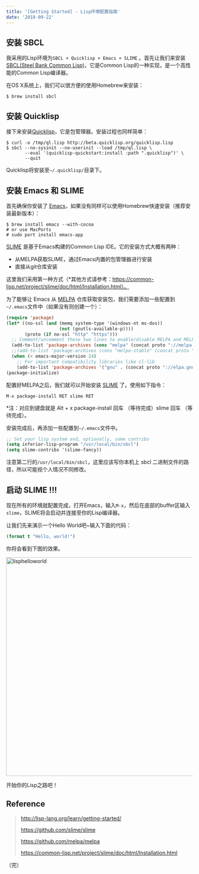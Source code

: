 ```yaml
---
title: '[Getting Started] - Lisp环境配置指南'
date: '2018-09-22'
---
```


## 安装 SBCL

我采用的Lisp环境为`SBCL + Quicklisp + Emacs + SLIME` 。首先让我们来安装[SBCL(Steel Bank Common Lisp)](http://www.sbcl.org/)，它是Common Lisp的一种实现，是一个高性能的Common Lisp编译器。

在OS X系统上，我们可以很方便的使用Homebrew来安装：

```shell
$ brew install sbcl
```

## 安装 Quicklisp

接下来安装[Quicklisp](https://www.quicklisp.org/beta/)，它是包管理器。安装过程也同样简单：

```shell
$ curl -o /tmp/ql.lisp http://beta.quicklisp.org/quicklisp.lisp
$ sbcl --no-sysinit --no-userinit --load /tmp/ql.lisp \
       --eval '(quicklisp-quickstart:install :path ".quicklisp")' \
       --quit
```

Quicklisp将安装至`~/.quicklisp/`目录下。

## 安装 Emacs 和 SLIME

首先确保你安装了 [Emacs](https://www.gnu.org/software/emacs/)，如果没有同样可以使用Homebrew快速安装（推荐安装最新版本）：

```shell
$ brew install emacs --with-cocoa
# or use MacPorts
# sudo port install emacs-app
```

[SLIME](https://common-lisp.net/project/slime/) 是基于Emacs构建的Common Lisp IDE。它的安装方式大概有两种：

* 从MELPA获取SLIME，通过Emacs内置的包管理器进行安装
* 直接从git仓库安装

这里我们采用第一种方式（*其他方式请参考：https://common-lisp.net/project/slime/doc/html/Installation.html）。

为了能够让 Emacs 从 [MELPA](https://github.com/melpa/melpa) 仓库获取安装包，我们需要添加一些配置到`~/.emacs`文件中（如果没有则创建一个）：

```commonlisp
(require 'package)
(let* ((no-ssl (and (memq system-type '(windows-nt ms-dos))
                    (not (gnutls-available-p))))
       (proto (if no-ssl "http" "https")))
  ;; Comment/uncomment these two lines to enable/disable MELPA and MELPA Stable as desired
  (add-to-list 'package-archives (cons "melpa" (concat proto "://melpa.org/packages/")) t)
  ;;(add-to-list 'package-archives (cons "melpa-stable" (concat proto "://stable.melpa.org/packages/")) t)
  (when (< emacs-major-version 24)
    ;; For important compatibility libraries like cl-lib
    (add-to-list 'package-archives '("gnu" . (concat proto "://elpa.gnu.org/packages/")))))
(package-initialize)
```

配置好MELPA之后，我们就可以开始安装 [SLIME](https://github.com/slime/slime) 了。使用如下指令：

```
M-x package-install RET slime RET
```

*注：对应到键盘就是 Alt + x  package-install 回车 （等待完成）slime 回车 （等待完成）。

安装完成后，再添加一些配置到`~/.emacs`文件中。

```commonlisp
;; Set your lisp system and, optionally, some contribs
(setq inferior-lisp-program "/usr/local/bin/sbcl")
(setq slime-contribs '(slime-fancy))
```

注意第二行的`/usr/local/bin/sbcl`，这里应该写你本机上 sbcl 二进制文件的路径，所以可能视个人情况不同修改。

## 启动 SLIME !!!

现在所有的环境就配置完成，打开Emacs，输入`M-x`，然后在底部的buffer区输入 `slime`，SLIME将会启动并连接至你的Lisp编译器。

让我们先来演示一个Hello World吧~输入下面的代码：

```commonlisp
(format t "Hello, world!")
```

你将会看到下图的效果。

<img width="591" alt="lisphelloworld" src="https://user-images.githubusercontent.com/30484000/45913959-ebb5af00-be6f-11e8-9ee3-cc2cce731bb6.png">

开始你的Lisp之路吧！

## Reference

> http://lisp-lang.org/learn/getting-started/
>
> https://github.com/slime/slime
>
> https://github.com/melpa/melpa
>
> https://common-lisp.net/project/slime/doc/html/Installation.html


（完）

